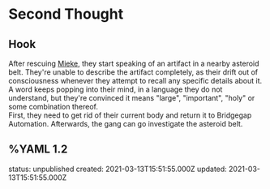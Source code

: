 # Second Thought
## Hook
After rescuing [Mieke](/lancer/operation-blackbox#mieke), they start speaking of an artifact in a nearby asteroid belt. They're unable to describe the artifact completely, as their drift out of consciousness whenever they attempt to recall any specific details about it.  
A word keeps popping into their mind, in a language they do not understand, but they're convinced it means "large", "important", "holy" or some combination thereof.  
First, they need to get rid of their current body and return it to Bridgegap Automation. Afterwards, the gang can go investigate the asteroid belt.  


%YAML 1.2
---
status: unpublished
created: 2021-03-13T15:51:55.000Z
updated: 2021-03-13T15:51:55.000Z
